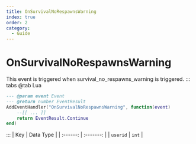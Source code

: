 ```yaml
---
title: OnSurvivalNoRespawnsWarning
index: true
order: 2
category:
  - Guide
---
```


# OnSurvivalNoRespawnsWarning
This event is triggered when survival_no_respawns_warning is triggered.
::: tabs
@tab Lua
```lua
--- @param event Event
--- @return number EventResult
AddEventHandler("OnSurvivalNoRespawnsWarning", function(event)
    --[[ ... ]]
    return EventResult.Continue
end)
```

:::
|    Key   | Data Type |
| :------: | :-------: |
| `userid` |   `int`   |